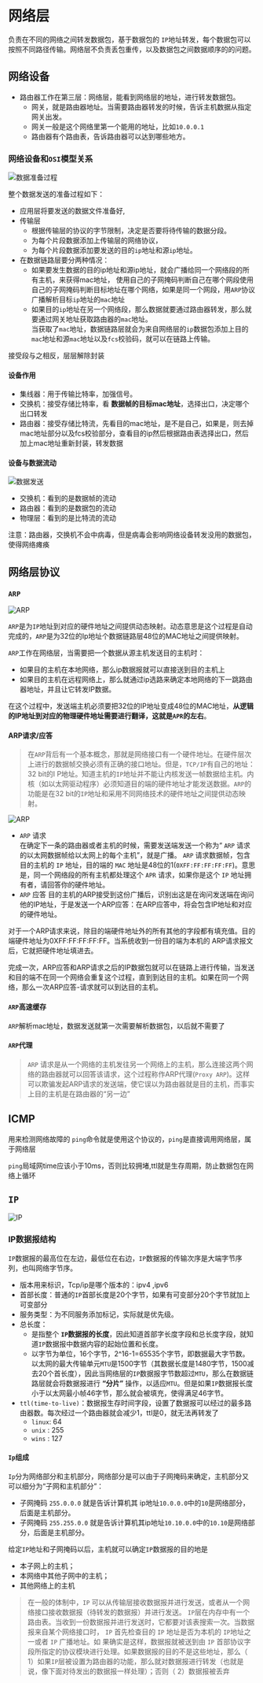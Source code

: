 # 网络层

负责在不同的网络之间转发数据包，基于数据包的 `IP`地址转发，每个数据包可以按照不同路径传输。网络层不负责丢包重传，以及数据包之间数据顺序的的问题。

## 网络设备
+ 路由器工作在第三层：网络层，能看到网络层的地址，进行转发数据包。   
  + 网关，就是路由器地址。当需要路由器转发的时候，告诉主机数据从指定网关出发。
  + 网关一般是这个网络里第一个能用的地址，比如`10.0.0.1`
  + 路由器有个路由表，告诉路由器可以达到哪些地方。

### 网络设备和`OSI`模型关系

![数据准备过程](网络层_数据准备过程.png)

整个数据发送的准备过程如下：
+ 应用层将要发送的数据文件准备好,
+ 传输层
  + 根据传输层的协议的字节限制，决定是否要将待传输的数据分段。
  + 为每个片段数据添加上传输层的网络协议，
  + 为每个片段数据添加要发送的目的`ip`地址和源`ip`地址。
+ 在数据链路层要分两种情况：
  + 如果要发生数据的目的ip地址和源ip地址，就会广播给同一个网络段的所有主机，来获得mac地址，
   使用自己的子网掩码判断自己在哪个网段使用自己的子网掩码判断目标地址在哪个网络，如果是同一个网段，用`ARP`协议广播解析目标`ip`地址的`mac`地址
  + 如果目的`ip`地址在另一个网络段，那么数据就要通过路由器转发，那么就要通过网关地址获取路由器的`mac`地址。  
    当获取了`mac`地址，数据链路层就会为来自网络层的`ip`数据包添加上目的`mac`地址和源`mac`地址以及`fcs`校验码，就可以在链路上传输。

接受段与之相反，层层解除封装

#### 设备作用
+ 集线器：用于传输比特率，加强信号。
+ 交换机：接受存储比特率，看 **数据帧的目标mac地址**，选择出口，决定哪个出口转发
+ 路由器：接受存储比特流，先看目的mac地址，是不是自己，如果是，则去掉mac地址部分以及fcs校验部分，查看目的ip然后根据路由表选择出口，然后加上mac地址重新封装，转发数据
#### 设备与数据流动
  ![数据发送](网络层_数据发送.png)
+ 交换机：看到的是数据帧的流动  
+ 路由器：看到的是数据包的流动  
+ 物理层：看到的是比特流的流动

注意：路由器，交换机不会中病毒，但是病毒会影响网络设备转发没用的数据包，使得网络瘫痪

## 网络层协议

### `ARP`

![ARP](网络层_ARP.png)

`ARP`是为`IP`地址到对应的硬件地址之间提供动态映射。动态意思是这个过程是自动完成的，`ARP`是为32位的Ip地址个数据链路层48位的MAC地址之间提供映射。

`ARP`工作在网络层，当需要把一个数据从源主机发送目的主机时：
+ 如果目的主机在本地网络，那么ip数据报就可以直接送到目的主机上
+ 如果目的主机在远程网络上，那么就通过ip选路来确定本地网络的下一跳路由器地址，并且让它转发IP数据。  

在这个过程中，发送端主机必须要把32位的IP地址变成48位的MAC地址，**从逻辑的IP地址到对应的物理硬件地址需要进行翻译，这就是`APR`的左右**。
#### ARP请求/应答
> 在`ARP`背后有一个基本概念，那就是网络接口有一个硬件地址。在硬件层次上进行的数据帧交换必须有正确的接口地址。但是，`TCP/IP`有自己的地址：32 bit的I P地址。知道主机的`IP`地址并不能让内核发送一帧数据给主机。内核（如以太网驱动程序）必须知道目的端的硬件地址才能发送数据。`ARP`的功能是在32 bit的`IP`地址和采用不同网络技术的硬件地址之间提供动态映射。

  ![ARP](网络层_ARP_请求应答格式.png)
+ `ARP` 请求  
在确定下一条的路由器或者主机的时候，需要发送端发送一个称为“ `ARP` 请求的以太网数据帧给以太网上的每个主机”，就是广播。 `ARP` 请求数据帧，包含目的主机的 `IP` 地址，目的端的 `MAC` 地址是48位的1(`0XFF:FF:FF:FF:FF`)。意思是，同一个网络段的所有主机都处理这个 `APR` 请求，如果你是这个 `IP` 地址拥有者，请回答你的硬件地址。
+  `ARP` 应答
目的主机的ARP接受到这份广播后，识别出这是在询问发送端在询问他的IP地址，于是发送一个ARP应答：在ARP应答中，将会包含IP地址和对应的硬件地址。

对于一个ARP请求来说，除目的端硬件地址外的所有其他的字段都有填充值。目的端硬件地址为0XFF:FF:FF:FF:FF。当系统收到一份目的端为本机的 ARP请求报文后，它就把硬件地址填进去。

完成一次，ARP应答和ARP请求之后的IP数据包就可以在链路上进行传输，当发送和目的端不在同一个网络会重复这个过程，直到到达目的主机。如果在同一个网络，那么一次ARP应答-请求就可以到达目的主机。

#### `ARP`高速缓存
`ARP`解析mac地址，数据发送就第一次需要解析数据包，以后就不需要了
#### `ARP`代理
> `ARP` 请求是从一个网络的主机发往另一个网络上的主机，那么连接这两个网络的路由器就可以回答该请求，这个过程称作ARP代理(`Proxy ARP`)。这样可以欺骗发起ARP请求的发送端，使它误以为路由器就是目的主机，而事实上目的主机是在路由器的“另一边”


## ICMP
用来检测网络故障的  `ping`命令就是使用这个协议的，`ping`是直接调用网络层，属于网络层

`ping`局域网time应该小于10ms，否则比较拥堵,ttl就是生存周期，防止数据包在网络上循环

## `IP`

![IP](网络层_ip数据报格式.png)

### IP数据报结构
`IP`数据报的最高位在左边，最低位在右边，`IP`数据报的传输次序是大端字节序列，也叫网络字节序。
+ 版本用来标识，Tcp/ip是哪个版本的：ipv4 ,ipv6
+ 首部长度：普通的`IP`首部长度是20个字节，如果有可变部分20个字节就加上可变部分
+ 服务类型：为不同服务添加标记，实际就是优先级。
+ 总长度：
  + 是指整个 **`IP`数据报的长度**，因此知道首部字长度字段和总长度字段，就知道`IP`数据报中数据内容的起始位置和长度。
  + 以字节为单位，16个字节，2^16-1=65535个字节，即数据最大字节数。以太网的最大传输单元`MTU`是1500字节（其数据长度是1480字节，1500减去20个首长度），因此当网络层的`IP`数据报字节数超过`MTU`，那么在数据链路层就会将数据报进行 **“分片”** 操作，以适应`MTU`。但是如果`IP`数据报长度小于以太网最小帧46字节，那么就会被填充，使得满足46字节。
+ `ttl(time-to-live)`：数据报生存时间字段，设置了数据报可以经过的最多路由器数。每次经过一个路由器就会减少1，ttl是0，就无法再转发了
   + `linux`: 64
   + `unix` : 255
   + `wins` : 127 

#### `Ip`组成
`Ip`分为网络部分和主机部分，网络部分是可以由于子网掩码来确定，主机部分又可以细分为“子网和主机部分”：
+ 子网掩码 `255.0.0.0` 就是告诉计算机其 ip地址`10.0.0.0`中的`10`是网络部分，后面是主机部分。
+ 子网掩码 `255.255.0.0` 就是告诉计算机其ip地址`10.10.0.0`中的`10.10`是网络部分，后面是主机部分。

给定`IP`地址和子网掩码以后，主机就可以确定`IP`数据报的目的地是 
+ 本子网上的主机；
+ 本网络中其他子网中的主机；
+ 其他网络上的主机

> 在一般的体制中，`IP` 可以从传输层接收数据报并进行发送，或者从一个网络接口接收数据报（待转发的数据报）并进行发送。 `IP`层在内存中有一个路由表。当收到一份数据报并进行发送时，它都要对该表搜索一次。当数据报来自某个网络接口时， `IP` 首先检查目的 `IP` 地址是否为本机的 `IP`地址之一或者 `IP` 广播地址。如
果确实是这样，数据报就被送到由 `IP` 首部协议字段所指定的协议模块进行处理。如果数据报的目的不是这些地址，那么（ 1）如果`IP`层被设置为路由器的功能，那么就对数据报进行转发（也就是说，像下面对待发出的数据报一样处理）；否则（ 2）数据报被丢弃